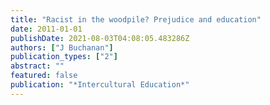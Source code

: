```yaml
---
title: "Racist in the woodpile? Prejudice and education"
date: 2011-01-01
publishDate: 2021-08-03T04:08:05.483286Z
authors: ["J Buchanan"]
publication_types: ["2"]
abstract: ""
featured: false
publication: "*Intercultural Education*"
---
```


